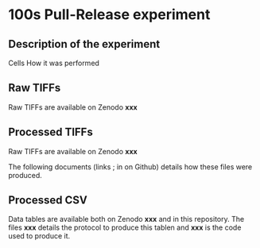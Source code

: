 # 100s Pull-Release experiment

## Description of the experiment
Cells
How it was performed

## Raw TIFFs
Raw TIFFs are available on Zenodo **xxx**

## Processed TIFFs
Raw TIFFs are available on Zenodo **xxx**

The following documents (links ; in on Github) details how these files were produced.

## Processed CSV
Data tables are available both on Zenodo **xxx** and in this repository.
The files **xxx** details the protocol to produce this tablen and **xxx** is the code used to produce it.
